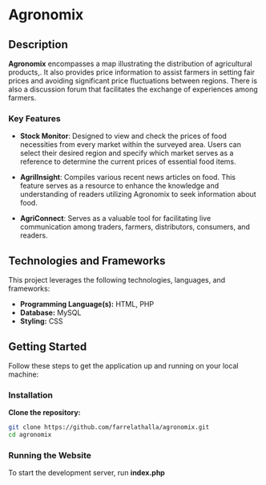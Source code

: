 # Agronomix

## Description

**Agronomix** encompasses a map illustrating the distribution of agricultural products,. It also provides price information to assist farmers in setting fair prices and avoiding significant price fluctuations between regions. There is also a discussion forum that facilitates the exchange of experiences among farmers.

### Key Features

- **Stock Monitor**: Designed to view and check the prices of food necessities from every market within the surveyed area. Users can select their desired region and specify which market serves as a reference to determine the current prices of essential food items.

- **AgriIInsight**: Compiles various recent news articles on food. This feature serves as a resource to enhance the knowledge and understanding of readers utilizing Agronomix to seek information about food.

- **AgriConnect**: Serves as a valuable tool for facilitating live communication among traders, farmers, distributors, consumers, and readers.

## Technologies and Frameworks

This project leverages the following technologies, languages, and frameworks:

- **Programming Language(s):** HTML, PHP
- **Database:** MySQL
- **Styling:** CSS

## Getting Started

Follow these steps to get the application up and running on your local machine:

### Installation

 **Clone the repository:**
   ```bash
   git clone https://github.com/farrelathalla/agronomix.git
   cd agronomix
   ```

### Running the Website

To start the development server, run <b>index.php</b>
